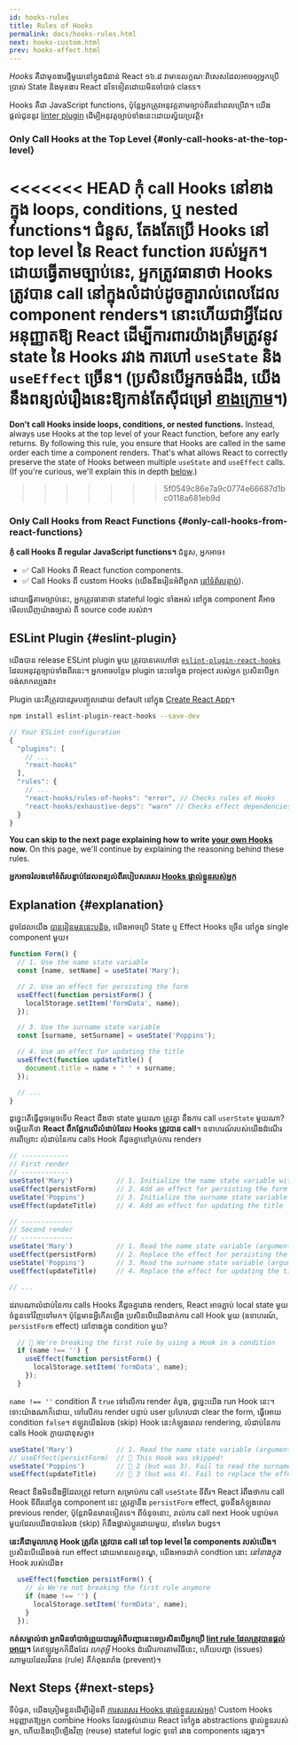 ```yaml
---
id: hooks-rules
title: Rules of Hooks
permalink: docs/hooks-rules.html
next: hooks-custom.html
prev: hooks-effect.html
---
```


*Hooks* គឺជាមុខងារថ្មីមួយនៅក្នុងជំនាន់ React ១៦.៨ វាមានលក្ខណៈពិសេសដែលអាចឲ្យអ្នកប្រើប្រាស់ State និងមុខងារ React ដទៃទៀតដោយមិនចាំបាច់ class។

Hooks គឺជា JavaScript functions, ប៉ុន្តែអ្នកត្រូវអនុវត្តតាមច្បាប់ពីរនៅពេលប្រើវា។ យើងផ្តល់ជូននូវ [linter plugin](https://www.npmjs.com/package/eslint-plugin-react-hooks) ដើម្បីអនុវត្តច្បាប់ទាំងនេះដោយស្វ័យប្រវត្តិ៖

### Only Call Hooks at the Top Level {#only-call-hooks-at-the-top-level}

<<<<<<< HEAD
**កុំ call Hooks នៅខាងក្នុង loops, conditions, ឬ nested functions។** ជំនួស, តែងតែប្រើ Hooks នៅ top level នៃ React function របស់អ្នក។ ដោយធ្វើតាមច្បាប់នេះ, អ្នកត្រូវធានាថា Hooks ត្រូវបាន call នៅក្នុងលំដាប់ដូចគ្នារាល់ពេលដែល component renders។ នោះហើយជាអ្វីដែលអនុញ្ញាតឱ្យ React ដើម្បីការពារយ៉ាងត្រឹមត្រូវនូវ state នៃ Hooks រវាង ការហៅ `useState` និង `useEffect` ច្រើន។ (ប្រសិនបើអ្នកចង់ដឹង, យើងនឹងពន្យល់រឿងនេះឱ្យកាន់តែស៊ីជម្រៅ [ខាងក្រោម](#explanation)។)
=======
**Don't call Hooks inside loops, conditions, or nested functions.** Instead, always use Hooks at the top level of your React function, before any early returns. By following this rule, you ensure that Hooks are called in the same order each time a component renders. That's what allows React to correctly preserve the state of Hooks between multiple `useState` and `useEffect` calls. (If you're curious, we'll explain this in depth [below](#explanation).)
>>>>>>> 5f0549c86e7a9c0774e66687d1bc0118a681eb9d

### Only Call Hooks from React Functions {#only-call-hooks-from-react-functions}

**កុំ call Hooks ពី regular JavaScript functions។** ជំនួស, អ្នកអាច៖

* ✅ Call Hooks ពី React function components.
* ✅ Call Hooks ពី custom Hooks (យើងនឹងរៀនអំពីពួកវា [នៅទំព័របន្ទាប់](/docs/hooks-custom.html)).

ដោយធ្វើតាមច្បាប់នេះ, អ្នកត្រូវធានាថា stateful logic ទាំងអស់ នៅក្នុង component គឺអាចមើលឃើញយ៉ាងច្បាស់ ពី source code របស់វា។

## ESLint Plugin {#eslint-plugin}

យើងបាន release ESLint plugin មួយ ត្រូវបានគេហៅថា [`eslint-plugin-react-hooks`](https://www.npmjs.com/package/eslint-plugin-react-hooks) ដែលអនុវត្តច្បាប់ទាំងពីរនេះ។ អ្នកអាចបន្ថែម plugin នេះទៅក្នុង project របស់អ្នក ប្រសិនបើអ្នកចង់សាកល្បងវា៖

Plugin នេះគឺត្រូវបានរួមបញ្ចូលដោយ default នៅក្នុង [Create React App](/docs/create-a-new-react-app.html#create-react-app)។

```bash
npm install eslint-plugin-react-hooks --save-dev
```

```js
// Your ESLint configuration
{
  "plugins": [
    // ...
    "react-hooks"
  ],
  "rules": {
    // ...
    "react-hooks/rules-of-hooks": "error", // Checks rules of Hooks
    "react-hooks/exhaustive-deps": "warn" // Checks effect dependencies
  }
}
```

**You can skip to the next page explaining how to write [your own Hooks](/docs/hooks-custom.html) now.** On this page, we'll continue by explaining the reasoning behind these rules.

**អ្នកអាចរំលងទៅទំព័របន្ទាប់ដែលពន្យល់ពីរបៀបសរសេរ [Hooks ផ្ទាល់ខ្លួនរបស់អ្នក](/docs/hooks-custom.html)**

## Explanation {#explanation}

ដូចដែលយើង [បានរៀនមុននេះបន្តិច](/docs/hooks-state.html#tip-using-multiple-state-variables), យើងអាចប្រើ State ឬ Effect Hooks ច្រើ​ន នៅក្នុង single component មួយ៖

```js
function Form() {
  // 1. Use the name state variable
  const [name, setName] = useState('Mary');

  // 2. Use an effect for persisting the form
  useEffect(function persistForm() {
    localStorage.setItem('formData', name);
  });

  // 3. Use the surname state variable
  const [surname, setSurname] = useState('Poppins');

  // 4. Use an effect for updating the title
  useEffect(function updateTitle() {
    document.title = name + ' ' + surname;
  });

  // ...
}
```

ដូច្នេះតើធ្វើដូចម្តេចទើប React ដឹងថា state មួយណា ត្រូវគ្នា នឹងការ call `userState`​ មួយណា? ចម្លើយគឺថា **React ពឹកផ្អែកលើលំដាប់ដែល Hooks ត្រូវបាន call**។ ឧទាហរណ៍របស់យើងដំណើរការពីព្រោះ លំដាប់នៃការ calls Hook គឺដូចគ្នានៅគ្រប់ការ render៖

```js
// ------------
// First render
// ------------
useState('Mary')           // 1. Initialize the name state variable with 'Mary'
useEffect(persistForm)     // 2. Add an effect for persisting the form
useState('Poppins')        // 3. Initialize the surname state variable with 'Poppins'
useEffect(updateTitle)     // 4. Add an effect for updating the title

// -------------
// Second render
// -------------
useState('Mary')           // 1. Read the name state variable (argument is ignored)
useEffect(persistForm)     // 2. Replace the effect for persisting the form
useState('Poppins')        // 3. Read the surname state variable (argument is ignored)
useEffect(updateTitle)     // 4. Replace the effect for updating the title

// ...
```

ដរាបណាលំដាប់នៃការ calls Hooks គឺដូចគ្នារវាង renders, React អាចភ្ជាប់ local state មួយចំនួនទៅវិញទៅមក។ ប៉ុន្តែមានអ្វីកើតឡើង ប្រសិនបើយើងដាក់ការ call Hook មួយ (ឧទាហរណ៍, `persistForm` effect) នៅខាងក្នុង condition មួយ?

```js
  // 🔴 We're breaking the first rule by using a Hook in a condition
  if (name !== '') {
    useEffect(function persistForm() {
      localStorage.setItem('formData', name);
    });
  }
```

`name !== ''` condition គឺ `true` ទៅលើការ render តំបូង, ដូច្នេះយើង run Hook នេះ។ ទោះយ៉ាងណាក៏ដោយ, ទៅលើការ render បន្ទាប់ user ប្រហែលជា clear the form, ធ្វើអោយ condition `false`។ ឥឡូវយើងរំលង (skip) Hook នេះកំឡុងពេល rendering, លំដាប់នៃការ calls Hook ក្លាយជាខុសគ្នា៖

```js
useState('Mary')           // 1. Read the name state variable (argument is ignored)
// useEffect(persistForm)  // 🔴 This Hook was skipped!
useState('Poppins')        // 🔴 2 (but was 3). Fail to read the surname state variable
useEffect(updateTitle)     // 🔴 3 (but was 4). Fail to replace the effect
```

React នឹងមិនដឹងអ្វីដែលត្រូវ return សម្រាប់ការ call `useState` ទីពីរ។ React រំពឹងថាការ call Hook ទីពីរនៅក្នុង component នេះ ត្រូវគ្នានឹង `persistForm` effect, ដូចនឹងកំឡុងពេល previous render, ប៉ុន្តែវាមិនមានទៀតទេ។ ពីចំនុចនេាះ, រាល់ការ call next Hook បន្ទាប់មកមួយដែលយើងបានរំលង (skip) ក៏នឹងផ្លាស់ប្តូរដោយមួយ,​ នាំទៅរក bugs។

**នេះគឺជាមូលហេតុ Hook ត្រូវតែ ត្រូវបាន call នៅ top level នៃ components របស់យើង។** ប្រសិនបើយើងចង់ run effect ដោយមានលក្ខខណ្ឌ, យើងអាចដាក់ condtion នេាះ *នៅខាងក្នុង* Hook របស់យើង៖

```js
  useEffect(function persistForm() {
    // 👍 We're not breaking the first rule anymore
    if (name !== '') {
      localStorage.setItem('formData', name);
    }
  });
```

**កត់សម្គាល់ថា អ្នកមិនចាំបាច់ព្រួយបារម្ភអំពីបញ្ហានេះទេប្រសិនបើអ្នកប្រើ [lint rule ដែលត្រូវបានផ្តល់អោយ](https://www.npmjs.com/package/eslint-plugin-react-hooks)។** តែឥឡូវអ្នកក៏ដឹងដែរ *ហេតុអ្វី* Hooks ដំណើរការតាមវិធីនេះ, ហើយបញ្ហា (issues) ណាមួយដែលវិធាន (rule) គឺកំពុងរារាំង (prevent)។

## Next Steps {#next-steps}

ទីបំផុត, យើងត្រៀមខ្លួនដើម្បីរៀនពី [ការសរសេរ Hooks ផ្ទាល់ខ្លួនរបស់អ្នក](/docs/hooks-custom.html)! Custom Hooks អនុញ្ញាតឱ្យអ្នក combine Hooks ដែលផ្តល់ដោយ React ទៅក្នុង abstractions ផ្ទាល់ខ្លួនរបស់អ្នក, ហើយនិងប្រើឡើងវិញ (reuse) stateful logic ទូទៅ រវាង components ផ្សេងៗ។

